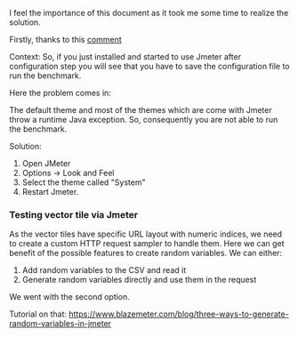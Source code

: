 I feel the importance of this document as it took me some time to realize the solution.

Firstly, thanks to this [comment](https://stackoverflow.com/a/69160951/13852458)

Context: So, if you just installed and started to use Jmeter after configuration step you will see that you have to save the configuration file to run the benchmark. 

Here the problem comes in:

The default theme and most of the themes which are come with Jmeter throw a runtime Java exception. So, consequently you are not able to run the benchmark.

Solution:

1. Open JMeter
2. Options -> Look and Feel
3. Select the theme called "System"
4. Restart Jmeter.

### Testing vector tile via Jmeter

As the vector tiles have specific URL layout with numeric indices, we need to create a custom HTTP request sampler to handle them. Here we can get benefit of the possible features to create random variables. We can either:

1. Add random variables to the CSV and read it
2. Generate random variables directly and use them in the request

We went with the second option.

Tutorial on that: https://www.blazemeter.com/blog/three-ways-to-generate-random-variables-in-jmeter
